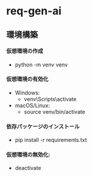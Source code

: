 # req-gen-ai

## 環境構築
#### 仮想環境の作成
- python -m venv venv
#### 仮想環境の有効化
- Windows:
    - venv\Scripts\activate
- macOS/Linux:
    - source venv/bin/activate
#### 依存パッケージのインストール
- pip install -r requirements.txt
#### 仮想環境の無効化:
- deactivate
